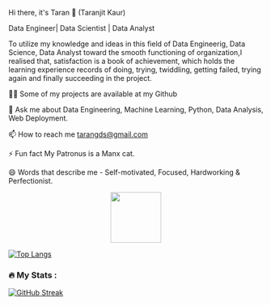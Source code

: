 
Hi there, it's Taran 👋 (Taranjit Kaur)

Data Engineer| Data Scientist | Data Analyst

To utilize my knowledge and ideas in this field of Data Engineerig, Data Science, Data Analyst toward the smooth functioning of organization,I realised that, satisfaction is a book of achievement, which holds the learning experience records of doing, trying, twiddling, getting failed, trying again and finally succeeding in the project.

👨‍💻 Some of my projects are available at my Github

💬 Ask me about Data Engineering, Machine Learning, Python, Data Analysis, Web Deployment.

📫 How to reach me tarangds@gmail.com

⚡ Fun fact My Patronus is a Manx cat.

😄 Words that describe me - Self-motivated, Focused, Hardworking & Perfectionist.

<div id="header" align="center">
  <img src="https://media.giphy.com/media/M9gbBd9nbDrOTu1Mqx/giphy.gif" width="100"/>
</div>

[![Top Langs](https://github-readme-stats.vercel.app/api/top-langs/?username=Taran2785)](https://github.com/anuraghazra/github-readme-stats)

### :fire: My Stats :
[![GitHub Streak](http://github-readme-streak-stats.herokuapp.com?user=taran2785&theme=dark&mode=weekly)](https://git.io/streak-stats)
